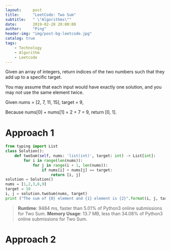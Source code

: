 ```yaml
---
layout:     post
title:      "LeetCode: Two Sum"
subtitle:   " \"Algorithms\""
date:       2019-02-28 20:00:00
author:     "Ping"
header-img: "img/post-bg-leetcode.jpg"
catalog: true
tags:
    - Technology
    - Algorithm
    - Leetcode
---
```



Given an array of integers, return indices of the two numbers such that they add up to a specific target.

You may assume that each input would have exactly one solution, and you may not use the same element twice.


Given nums = [2, 7, 11, 15], target = 9,

Because nums[0] + nums[1] = 2 + 7 = 9,
return [0, 1].


# Approach 1
```python
from typing import List
class Solution():
    def twoSum(self, nums: 'list(int)', target: int) -> List[int]:
        for i in range(len(nums)):
            for j in range(i + 1, len(nums)):
            	if nums[i] + nums[j] == target:
                    return [i, j]                
solution = Solution()
nums = [1,2,3,8,9]
target = 10
i, j = solution.twoSum(nums, target)
print ("The sum of {0} element and {1} element is {2}".format(i, j, target))
```
> **Runtime**: 9484 ms, faster than 5.01% of Python3 online submissions for Two Sum.
> **Memory Usage**: 13.7 MB, less than 34.08% of Python3 online submissions for Two Sum.

# Approach 2
